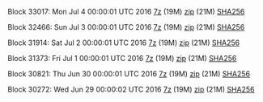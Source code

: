 Block 33017: Mon Jul  4 00:00:01 UTC 2016 [7z](https://transfer.sh/ZknNq/bootstrap.dat.20160704.7z) (19M) [zip](https://transfer.sh/10RHzQ/bootstrap.dat.20160704.zip) (21M) [SHA256](https://transfer.sh/8UqKf/sha256.txt)

Block 32466: Sun Jul  3 00:00:01 UTC 2016 [7z](https://transfer.sh/ivB91/bootstrap.dat.20160703.7z) (19M) [zip](https://transfer.sh/X32t4/bootstrap.dat.20160703.zip) (21M) [SHA256](https://transfer.sh/oXJc4/sha256.txt)

Block 31914: Sat Jul  2 00:00:01 UTC 2016 [7z](https://transfer.sh/Pbmpk/bootstrap.dat.20160702.7z) (19M) [zip](https://transfer.sh/GYE9x/bootstrap.dat.20160702.zip) (21M) [SHA256](https://transfer.sh/9e48D/sha256.txt)

Block 31373: Fri Jul  1 00:00:01 UTC 2016 [7z](https://transfer.sh/13dw2w/bootstrap.dat.20160701.7z) (19M) [zip](https://transfer.sh/1dQoo/bootstrap.dat.20160701.zip) (21M) [SHA256](https://transfer.sh/qKxaf/sha256.txt)

Block 30821: Thu Jun 30 00:00:01 UTC 2016 [7z](https://transfer.sh/OvPqo/bootstrap.dat.20160630.7z) (19M) [zip](https://transfer.sh/wXynQ/bootstrap.dat.20160630.zip) (21M) [SHA256](https://transfer.sh/aZAr2/sha256.txt)

Block 30272: Wed Jun 29 00:00:02 UTC 2016 [7z](https://transfer.sh/jTzER/bootstrap.dat.20160629.7z) (19M) [zip](https://transfer.sh/ap0RR/bootstrap.dat.20160629.zip) (21M) [SHA256](https://transfer.sh/tJ1lm/sha256.txt)
